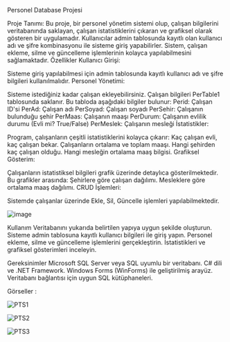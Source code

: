 Personel Database Projesi

Proje Tanımı: Bu proje, bir personel yönetim sistemi olup, çalışan bilgilerini veritabanında saklayan, çalışan istatistiklerini çıkaran ve grafiksel olarak gösteren bir uygulamadır. Kullanıcılar admin tablosunda kayıtlı olan kullanıcı adı ve şifre kombinasyonu ile sisteme giriş yapabilirler. Sistem, çalışan ekleme, silme ve güncelleme işlemlerinin kolayca yapılabilmesini sağlamaktadır.
Özellikler
Kullanıcı Girişi:

Sisteme giriş yapılabilmesi için admin tablosunda kayıtlı kullanıcı adı ve şifre bilgileri kullanılmalıdır.
Personel Yönetimi:

Sisteme istediğiniz kadar çalışan ekleyebilirsiniz.
Çalışan bilgileri PerTable1 tablosunda saklanır. Bu tabloda aşağıdaki bilgiler bulunur:
Perid: Çalışan ID'si
PerAd: Çalışan adı
PerSoyad: Çalışan soyadı
PerSehir: Çalışanın bulunduğu şehir
PerMaas: Çalışanın maaşı
PerDurum: Çalışanın evlilik durumu (Evli mi? True/False)
PerMeslek: Çalışanın mesleği
İstatistikler:

Program, çalışanların çeşitli istatistiklerini kolayca çıkarır:
Kaç çalışan evli, kaç çalışan bekar.
Çalışanların ortalama ve toplam maaşı.
Hangi şehirden kaç çalışan olduğu.
Hangi mesleğin ortalama maaş bilgisi.
Grafiksel Gösterim:

Çalışanların istatistiksel bilgileri grafik üzerinde detaylıca gösterilmektedir. Bu grafikler arasında:
Şehirlere göre çalışan dağılımı.
Mesleklere göre ortalama maaş dağılımı.
CRUD İşlemleri:

Sistemde çalışanlar üzerinde Ekle, Sil, Güncelle işlemleri yapılabilmektedir.

![image](https://github.com/user-attachments/assets/b6425d8e-7565-4a2f-9c67-3d79b1b00907)

Kullanım
Veritabanını yukarıda belirtilen yapıya uygun şekilde oluşturun.
Sisteme admin tablosuna kayıtlı kullanıcı bilgileri ile giriş yapın.
Personel ekleme, silme ve güncelleme işlemlerini gerçekleştirin.
İstatistikleri ve grafiksel gösterimleri inceleyin.

Gereksinimler
Microsoft SQL Server veya SQL uyumlu bir veritabanı.
C# dili ve .NET Framework.
Windows Forms (WinForms) ile geliştirilmiş arayüz.
Veritabanı bağlantısı için uygun SQL kütüphaneleri.

Görseller : 

![PTS1](https://github.com/user-attachments/assets/74cb9ec0-a058-45b7-9ff0-7e7b0b93f54f)

![PTS2](https://github.com/user-attachments/assets/08215089-432a-4b0a-8dce-ee4e83f1f121)

![PTS3](https://github.com/user-attachments/assets/49919460-25bd-4ac1-8e5d-2c0b0dda8ff2)

